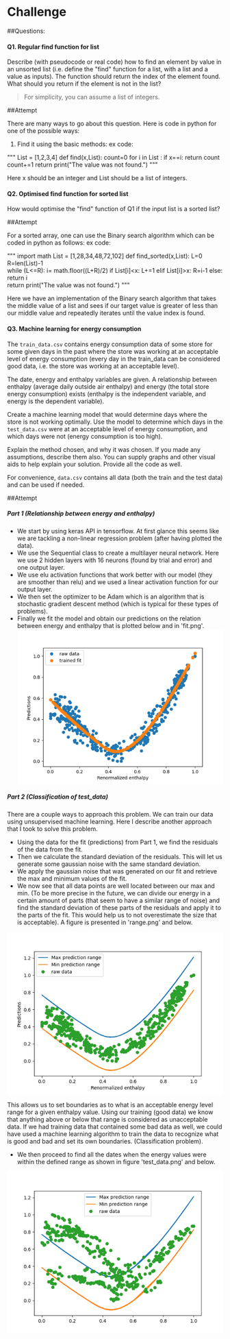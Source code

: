 # Challenge

##Questions: 

#### Q1. Regular find function for list
Describe (with pseudocode or real code) how to find an element by value in an unsorted list (i.e. define the "find" function for a list, with a list and a value as inputs). The function should return the index of the element found. What should you return if the element is not in the list?
> For simplicity, you can assume a list of integers.

##Attempt

There are many ways to go about this question. Here is code in python for one of the possible ways: 
1. Find it using the basic methods: 
ex code: 

"""
List = [1,2,3,4] 
def find(x,List):
    count=0
    for i in List :
        if x==i: 
            return count
        count+=1
    return print("The value was not found.")
"""

Here x should be an integer and List should be a list of integers.

#### Q2. Optimised find function for sorted list
How would optimise the "find" function of Q1 if the input list is a sorted list?

##Attempt

For a sorted array, one can use the Binary search algorithm which can be coded in python as follows: 
ex code: 

"""
import math
List = [1,28,34,48,72,102] 
def find_sorted(x,List):
    L=0
    R=len(List)-1	
    while (L<=R):
        i= math.floor((L+R)/2)
        if List[i]<x: 
            L+=1
        elif List[i]>x:
            R=i-1
        else:
            return i       
    return print("The value was not found.")
"""

Here we have an implementation of the Binary search algorithm that takes the middle value of a list and sees if our target value is greater of less than our middle value and repeatedly iterates until the value index is found.

#### Q3. Machine learning for energy consumption
The `train_data.csv` contains energy consumption data of some store for some given days in the past where the store was working at an acceptable level of energy consumption (every day in the train_data can be considered good data, i.e. the store was working at an acceptable level).

The date, energy and enthalpy variables are given. A relationship between enthalpy (average daily outside air enthalpy) and energy (the total store energy consumption) exists (enthalpy is the independent variable, and energy is the dependent variable).

Create a machine learning model that would determine days where the store is not working optimally. Use the model to determine which days in the `test_data.csv` were at an acceptable level of energy consumption, and which days were not (energy consumption is too high).

Explain the method chosen, and why it was chosen. If you made any assumptions, describe them also. You can supply graphs and other visual aids to help explain your solution. Provide all the code as well.

For convenience, `data.csv` contains all data (both the train and the test data) and can be used if needed.

##Attempt

##### Part 1 (Relationship between energy and enthalpy)

- We start by using keras API in tensorflow. At first glance this seems like we are tackling a non-linear regression problem (after having plotted the data).
- We use the Sequential class to create a multilayer neural network. Here we use 2 hidden layers with 16 neurons (found by trial and error) and one output layer. 
- We use elu activation functions that work better with our model (they are smoother than relu) and we used a linear activation function for our output layer.
- We then set the optimizer to be Adam which is an algorithm that is stochastic gradient descent method (which is typical for these types of problems).
- Finally we fit the model and obtain our predictions on the relation between energy and enthalpy that is plotted below and in 'fit.png'.
![alt text](https://github.com/alexandrekhoury/Challenge/blob/main/fit.png)

##### Part 2 (Classification of test_data)

There are a couple ways to approach this problem. We can train our data using unsupervised machine learning. Here I describe another approach that I took to solve this problem.

- Using the data for the fit (predictions) from Part 1, we find the residuals of the data from the fit. 
- Then we calculate the standard deviation of the residuals. This will let us generate some gaussian noise with the same standard deviation.
- We apply the gaussian noise that was generated on our fit and retrieve the max and minimum values of the fit. 
- We now see that all data points are well located between our max and min. (To be more precise in the future, we can divide our energy in a certain amount of parts (that seem to have a similar range of noise) and find the standard deviation of these parts of the residuals and apply it to the parts of the fit. This would help us to not overestimate the size that is acceptable). A figure is presented in 'range.png' and below.

![alt text](https://github.com/alexandrekhoury/Challenge/blob/main/range.png)

This allows us to set boundaries as to what is an acceptable energy level range for a given enthalpy value. Using our training (good data) we know that anything above or below that range is considered as unacceptable data. If we had training data that contained some bad data as well, we could have used a machine learning algorithm to train the data to recognize what is good and bad and set its own boundaries. (Classification problem).

- We then proceed to find all the dates when the energy values were within the defined range as shown in figure 'test_data.png' and below. 

![alt text](https://github.com/alexandrekhoury/Challenge/blob/main/test_data.png)

